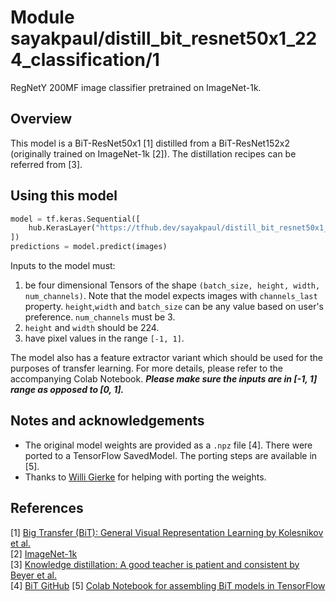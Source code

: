# Module sayakpaul/distill_bit_resnet50x1_224_classification/1

RegNetY 200MF image classifier pretrained on ImageNet-1k.

<!-- asset-path: https://storage.googleapis.com/flowers-experimental/distill_bit_r50x1_224_classification.tar.gz  -->
<!-- task: image-classification -->
<!-- network-architecture: bit-resnet -->
<!-- format: saved_model_2 -->
<!-- fine-tunable: true -->
<!-- license: apache-2.0 -->
<!-- language: en -->
<!-- colab: https://colab.research.google.com/github/google-research/big_transfer/blob/master/colabs/big_transfer_tf2.ipynb -->


## Overview

This model is a BiT-ResNet50x1 [1] distilled from a BiT-ResNet152x2 (originally trained on ImageNet-1k [2]). The distillation recipes can be referred from [3].

## Using this model

```python
model = tf.keras.Sequential([
    hub.KerasLayer("https://tfhub.dev/sayakpaul/distill_bit_resnet50x1_224_classification/1")
])
predictions = model.predict(images) 
```

Inputs to the model must:
1. be four dimensional Tensors of the shape `(batch_size, height, width, num_channels)`. Note that the model expects images with  `channels_last`  property. `height`,`width` and `batch_size` can be any value based on user's preference. `num_channels` must be 3. 
2. `height` and `width` should be 224.
3. have pixel values in the range `[-1, 1]`.

The model also has a feature extractor variant which should be used for the purposes of transfer learning. For more details, please refer to the accompanying Colab Notebook. _**Please make sure the inputs are in [-1, 1] range as opposed to [0, 1].**_

## Notes and acknowledgements

* The original model weights are provided as a `.npz` file [4]. There were ported to a TensorFlow SavedModel. The porting steps are available in [5].
* Thanks to [Willi Gierke](https://ch.linkedin.com/in/willi-gierke) for helping with porting the weights. 


## References

[1] [Big Transfer (BiT): General Visual Representation Learning by Kolesnikov et al.](https://arxiv.org/abs/1912.11370)  
[2] [ImageNet-1k](https://www.image-net.org/challenges/LSVRC/2012/index.php)  
[3] [Knowledge distillation: A good teacher is patient and consistent by Beyer et al.](https://arxiv.org/abs/2106.05237)  
[4] [BiT GitHub](https://github.com/google-research/big_transfer)
[5] [Colab Notebook for assembling BiT models in TensorFlow](https://colab.research.google.com/github/sayakpaul/BiT-jax2tf/blob/main/convert_jax_weights_tf.ipynb)